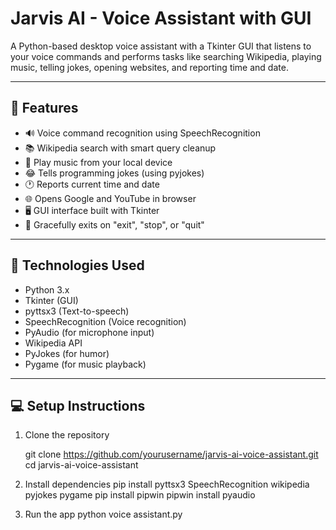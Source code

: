 # Jarvis AI - Voice Assistant with GUI

A Python-based desktop voice assistant with a Tkinter GUI that listens to your voice commands and performs tasks like searching Wikipedia, playing music, telling jokes, opening websites, and reporting time and date.

---

## 🧠 Features

- 🔊 Voice command recognition using SpeechRecognition
- 📚 Wikipedia search with smart query cleanup
- 🎵 Play music from your local device
- 😂 Tells programming jokes (using pyjokes)
- 🕐 Reports current time and date
- 🌐 Opens Google and YouTube in browser
- 🖥️ GUI interface built with Tkinter
- 🚫 Gracefully exits on "exit", "stop", or "quit"

---

## 📌 Technologies Used

- Python 3.x
- Tkinter (GUI)
- pyttsx3 (Text-to-speech)
- SpeechRecognition (Voice recognition)
- PyAudio (for microphone input)
- Wikipedia API
- PyJokes (for humor)
- Pygame (for music playback)

---

## 💻 Setup Instructions

1. Clone the repository

   git clone https://github.com/yourusername/jarvis-ai-voice-assistant.git
   cd jarvis-ai-voice-assistant

2. Install dependencies
   pip install pyttsx3 SpeechRecognition wikipedia pyjokes pygame
   pip install pipwin
   pipwin install pyaudio

3. Run the app
   python voice assistant.py
   

   
   



   
